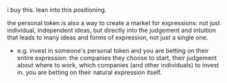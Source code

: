 i buy this. lean into this positioning.

the personal token is also a way to create a market for expressions: not just individual, independent ideas, but directly into the judgement and intuition that leads to many ideas and forms of expression, not just a single one.
- e.g. invest in someone's personal token and you are betting on their entire expression: the companies they choose to start, their judgement about where to work, which companies (and other individuals) to invest in. you are betting on their natural expression itself.